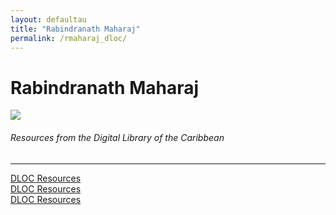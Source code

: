 ```yaml
---
layout: defaultau
title: "Rabindranath Maharaj"
permalink: /rmaharaj_dloc/
---
```

<!-- partial:index.partial.html -->
<div class="content">
    <h1>Rabindranath Maharaj</h1>
    <div class="quote">
        <div><img src="https://pbs.twimg.com/media/Dnim-AgXcAAz7De.jpg" class="logo"></div>
    </div>
    <body>
    <h6>Resources from the Digital Library of the Caribbean</h6><hr> 
        <a href="https://www.dloc.com/AA00032523/00012/images/268" target="_blank">DLOC Resources</a><br>
        <a href="https://www.dloc.com/AA00090268/00053/pdf" target="_blank">DLOC Resources</a><br>
        <a href="https://www.dloc.com/AA00032523/00006/images/113" target="_blank">DLOC Resources</a><br>
    </body> 
          </div>
  <!-- partial -->
<script src='https://cdnjs.cloudflare.com/ajax/libs/jquery/3.1.1/jquery.min.js'></script><script  src="{{ site.baseurl }}/assets/js/authorscript.js"></script>